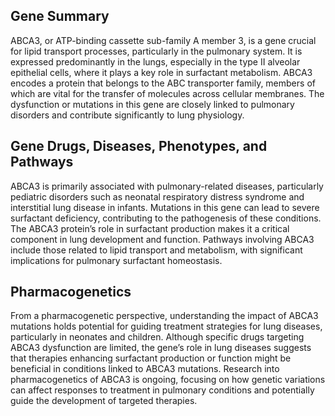 ## Gene Summary
ABCA3, or ATP-binding cassette sub-family A member 3, is a gene crucial for lipid transport processes, particularly in the pulmonary system. It is expressed predominantly in the lungs, especially in the type II alveolar epithelial cells, where it plays a key role in surfactant metabolism. ABCA3 encodes a protein that belongs to the ABC transporter family, members of which are vital for the transfer of molecules across cellular membranes. The dysfunction or mutations in this gene are closely linked to pulmonary disorders and contribute significantly to lung physiology.

## Gene Drugs, Diseases, Phenotypes, and Pathways
ABCA3 is primarily associated with pulmonary-related diseases, particularly pediatric disorders such as neonatal respiratory distress syndrome and interstitial lung disease in infants. Mutations in this gene can lead to severe surfactant deficiency, contributing to the pathogenesis of these conditions. The ABCA3 protein’s role in surfactant production makes it a critical component in lung development and function. Pathways involving ABCA3 include those related to lipid transport and metabolism, with significant implications for pulmonary surfactant homeostasis.

## Pharmacogenetics
From a pharmacogenetic perspective, understanding the impact of ABCA3 mutations holds potential for guiding treatment strategies for lung diseases, particularly in neonates and children. Although specific drugs targeting ABCA3 dysfunction are limited, the gene’s role in lung diseases suggests that therapies enhancing surfactant production or function might be beneficial in conditions linked to ABCA3 mutations. Research into pharmacogenetics of ABCA3 is ongoing, focusing on how genetic variations can affect responses to treatment in pulmonary conditions and potentially guide the development of targeted therapies.